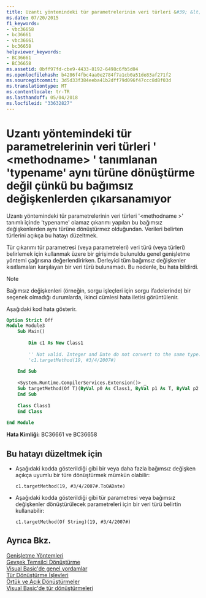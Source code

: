 ```yaml
---
title: Uzantı yöntemindeki tür parametrelerinin veri türleri &#39; &lt;methodname&gt; &#39; tanımlanan &#39;typename&#39; aynı türüne dönüştürme değil çünkü bu bağımsız değişkenlerden çıkarsanamıyor
ms.date: 07/20/2015
f1_keywords:
- vbc36658
- bc36661
- vbc36661
- bc36658
helpviewer_keywords:
- BC36661
- BC36658
ms.assetid: 0bff97fd-cbe9-4433-8192-6498c6fb5d04
ms.openlocfilehash: b4286f4fbc4aa0e2784f7a1cb0a51de83af271f2
ms.sourcegitcommit: 3d5d33f384eeba41b2dff79d096f47ccc8d8f03d
ms.translationtype: MT
ms.contentlocale: tr-TR
ms.lasthandoff: 05/04/2018
ms.locfileid: "33632827"
---
```

# <a name="data-types-of-the-type-parameters-in-extension-method-39ltmethodnamegt39-defined-in-39typename39-cannot-be-inferred-from-these-arguments-because-they-do-not-convert-to-the-same-type"></a>Uzantı yöntemindeki tür parametrelerinin veri türleri &#39; &lt;methodname&gt; &#39; tanımlanan &#39;typename&#39; aynı türüne dönüştürme değil çünkü bu bağımsız değişkenlerden çıkarsanamıyor
Uzantı yöntemindeki tür parametrelerinin veri türleri '\<methodname >' tanımlı içinde 'typename' olamaz çıkarımı yapılan bu bağımsız değişkenlerden aynı türüne dönüştürmez olduğundan. Verileri belirten türlerini açıkça bu hatayı düzeltmek.  
  
 Tür çıkarımı tür parametresi (veya parametreleri) veri türü (veya türleri) belirlemek için kullanmak üzere bir girişimde bulunuldu genel genişletme yöntemi çağrısına değerlendirirken. Derleyici tüm bağımsız değişkenler kısıtlamaları karşılayan bir veri türü bulunamadı. Bu nedenle, bu hata bildirdi.  
  
> [!NOTE]
>  Bağımsız değişkenleri (örneğin, sorgu işleçleri için sorgu ifadelerinde) bir seçenek olmadığı durumlarda, ikinci cümlesi hata iletisi görüntülenir.  
  
 Aşağıdaki kod hata gösterir.  
  
```vb  
Option Strict Off  
Module Module3  
    Sub Main()  
  
        Dim c1 As New Class1  
  
        '' Not valid. Integer and Date do not convert to the same type.  
        'c1.targetMethod(19, #3/4/2007#)  
  
    End Sub  
  
    <System.Runtime.CompilerServices.Extension()> _  
    Sub targetMethod(Of T)(ByVal p0 As Class1, ByVal p1 As T, ByVal p2 As T)  
    End Sub  
  
    Class Class1  
    End Class  
  
End Module  
```  
  
 **Hata Kimliği:** BC36661 ve BC36658  
  
## <a name="to-correct-this-error"></a>Bu hatayı düzeltmek için  
  
-   Aşağıdaki kodda gösterildiği gibi bir veya daha fazla bağımsız değişken açıkça uyumlu bir türe dönüştürmek mümkün olabilir:  
  
    ```  
    c1.targetMethod(19, #3/4/2007#.ToOADate)  
    ```  
  
-   Aşağıdaki kodda gösterildiği gibi tür parametresi veya bağımsız değişkenler dönüştürülecek parametreleri için bir veri türü belirtin kullanabilir:  
  
    ```  
    c1.targetMethod(Of String)(19, #3/4/2007#)  
    ```  
  
## <a name="see-also"></a>Ayrıca Bkz.  
 [Genişletme Yöntemleri](../../visual-basic/programming-guide/language-features/procedures/extension-methods.md)  
 [Gevşek Temsilci Dönüştürme](../../visual-basic/programming-guide/language-features/delegates/relaxed-delegate-conversion.md)  
 [Visual Basic'de genel yordamlar](../../visual-basic/programming-guide/language-features/data-types/generic-procedures.md)  
 [Tür Dönüştürme İşlevleri](../../visual-basic/language-reference/functions/type-conversion-functions.md)  
 [Örtük ve Açık Dönüştürmeler](../../visual-basic/programming-guide/language-features/data-types/implicit-and-explicit-conversions.md)  
 [Visual Basic'de tür dönüştürmeleri](../../visual-basic/programming-guide/language-features/data-types/type-conversions.md)
